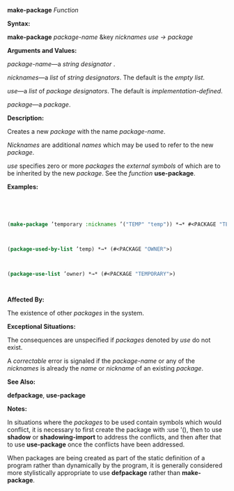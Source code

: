 **make-package** *Function* 



**Syntax:** 



**make-package** *package-name* &key *nicknames use → package* 



**Arguments and Values:** 



*package-name*—a *string designator* . 



*nicknames*—a *list* of *string designators*. The default is the *empty list*. 



*use*—a *list* of *package designators*. The default is *implementation-defined*. 



*package*—a *package*. 



**Description:** 



Creates a new *package* with the name *package-name*. 



*Nicknames* are additional *names* which may be used to refer to the new *package*. 



*use* specifies zero or more *packages* the *external symbols* of which are to be inherited by the new *package*. See the *function* **use-package**. 



**Examples:**
```lisp
 



(make-package ’temporary :nicknames ’("TEMP" "temp")) *→* #<PACKAGE "TEMPORARY"> (make-package "OWNER" :use ’("temp")) *→* #<PACKAGE "OWNER"> 



(package-used-by-list ’temp) *→* (#<PACKAGE "OWNER">) 



(package-use-list ’owner) *→* (#<PACKAGE "TEMPORARY">) 




```
**Affected By:** 



The existence of other *packages* in the system. 



**Exceptional Situations:** 



The consequences are unspecified if *packages* denoted by *use* do not exist. 



A *correctable* error is signaled if the *package-name* or any of the *nicknames* is already the *name* or *nickname* of an existing *package*. 







 



 



**See Also:** 



**defpackage**, **use-package** 



**Notes:** 



In situations where the *packages* to be used contain symbols which would conflict, it is necessary to first create the package with :use ’(), then to use **shadow** or **shadowing-import** to address the conflicts, and then after that to use **use-package** once the conflicts have been addressed. 



When packages are being created as part of the static definition of a program rather than dynamically by the program, it is generally considered more stylistically appropriate to use **defpackage** rather than **make-package**. 



